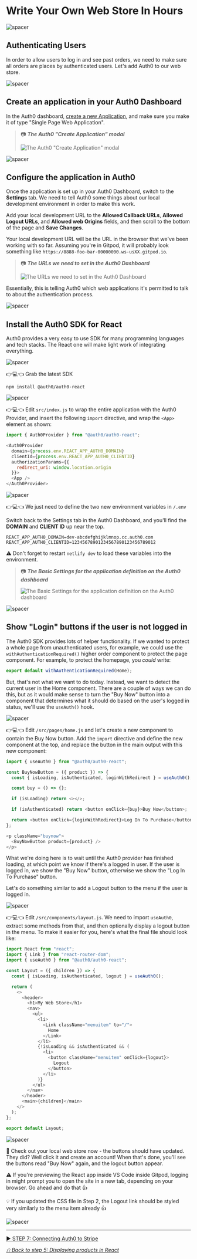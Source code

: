 # Write Your Own Web Store In Hours

![spacer](workshop-assets/readme-images/spacer.png)

## Authenticating Users

In order to allow users to log in and see past orders, we need to make sure all orders are places by authenticated users. Let's add Auth0 to our web store.

![spacer](workshop-assets/readme-images/spacer.png)

## Create an application in your Auth0 Dashboard

In the Auth0 dashboard, [create a new Application](https://manage.auth0.com/#/applications), and make sure you make it of type "Single Page Web Application".

> 📷 **_The Auth0 "Create Application" modal_**
>
> ![The Auth0 "Create Application" modal](workshop-assets/readme-images/auth0-create-application.jpg)

![spacer](workshop-assets/readme-images/spacer.png)

## Configure the application in Auth0

Once the application is set up in your Auth0 Dashboard, switch to the **Settings** tab. We need to tell Auth0 some things about our local development environment in order to make this work.

Add your local development URL to the **Allowed Callback URLs**, **Allowed Logout URLs**, and **Allowed web Origins** fields, and then scroll to the bottom of the page and **Save Changes**.

Your local development URL will be the URL in the browser that we've been working with so far. Assuming you're in Gitpod, it will probably look something like `https://8888-foo-bar-00000000.ws-usXX.gitpod.io`.

> 📷 **_The URLs we need to set in the Auth0 Dashboard_**
>
> ![The URLs we need to set in the Auth0 Dashboard](workshop-assets/readme-images/auth0-settings-uris.jpg)

Essentially, this is telling Auth0 which web applications it's permitted to talk to about the authentication process.

![spacer](workshop-assets/readme-images/spacer.png)

## Install the Auth0 SDK for React

Auth0 provides a very easy to use SDK for many programming languages and tech stacks. The React one will make light work of integrating everything.

![spacer](workshop-assets/readme-images/spacer.png)

👉💻👈 Grab the latest SDK

```
npm install @auth0/auth0-react
```

![spacer](workshop-assets/readme-images/spacer.png)

👉💻👈 Edit `src/index.js` to wrap the entire application with the Auth0 Provider, and insert the following `import` directive, and wrap the `<App>` element as shown:

```javascript
import { Auth0Provider } from "@auth0/auth0-react";
```

```javascript
<Auth0Provider
  domain={process.env.REACT_APP_AUTH0_DOMAIN}
  clientId={process.env.REACT_APP_AUTH0_CLIENTID} 
  authorizationParams={{
    redirect_uri: window.location.origin
  }}>
  <App />
</Auth0Provider>
```

![spacer](workshop-assets/readme-images/spacer.png)

👉💻👈 We just need to define the two new environment variables in `/.env`

Switch back to the Settings tab in the Auth0 Dashboard, and you'll find the **DOMAIN** and **CLIENT ID** up near the top.

```
REACT_APP_AUTH0_DOMAIN=dev-abcdefghijklmnop.cc.auth0.com
REACT_APP_AUTH0_CLIENTID=12345678901234567890123456789012
```

⚠ Don't forget to restart `netlify dev` to load these variables into the environment.


> 📷 **_The Basic Settings for the application definition on the Auth0 dashboard_**
>
> ![The Basic Settings for the application definition on the Auth0 dashboard](workshop-assets/readme-images/auth0-applications-basic-info.jpg)

![spacer](workshop-assets/readme-images/spacer.png)

## Show "Login" buttons if the user is not logged in

The Auth0 SDK provides lots of helper functionality. If we wanted to protect a whole page from unauthenticated users, for example, we could use the `withAuthenticationRequired()` higher order component to protect the page component. For example, to protect the homepage, you _could_ write:

```javascript
export default withAuthenticationRequired(Home);
```

But, that's not what we want to do today. Instead, we want to detect the current user in the Home component. There are a couple of ways we can do this, but as it would make sense to turn the "Buy Now" button into a component that determines what it should do based on the user's logged in status, we'll use the `useAuth()` hook.

![spacer](workshop-assets/readme-images/spacer.png)

👉💻👈 Edit `/src/pages/home.js` and let's create a new component to contain the Buy Now button. Add the `import` directive and define the new component at the top, and replace the button in the main output with this new component:

```javascript
import { useAuth0 } from "@auth0/auth0-react";

const BuyNowButton = ({ product }) => {
  const { isLoading, isAuthenticated, loginWithRedirect } = useAuth0();

  const buy = () => {};

  if (isLoading) return <></>;

  if (isAuthenticated) return <button onClick={buy}>Buy Now</button>;

  return <button onClick={loginWithRedirect}>Log In To Purchase</button>;
};
```

```javascript
<p className="buynow">
  <BuyNowButton product={product} />
</p>
```

What we're doing here is to wait until the Auth0 provider has finished loading, at which point we know if there's a logged in user. If the user is logged in, we show the "Buy Now" button, otherwise we show the "Log In To Purchase" button.

Let's do something similar to add a Logout button to the menu if the user is logged in.

![spacer](workshop-assets/readme-images/spacer.png)

👉💻👈 Edit `/src/components/layout.js`. We need to import `useAuth0`, extract some methods from that, and then optionally display a logout button in the menu. To make it easier for you, here's what the final file should look like:

```javascript
import React from "react";
import { Link } from "react-router-dom";
import { useAuth0 } from "@auth0/auth0-react";

const Layout = ({ children }) => {
  const { isLoading, isAuthenticated, logout } = useAuth0();

  return (
    <>
      <header>
        <h1>My Web Store</h1>
        <nav>
          <ul>
            <li>
              <Link className="menuitem" to="/">
                Home
              </Link>
            </li>
            {!isLoading && isAuthenticated && (
              <li>
                <button className="menuitem" onClick={logout}>
                  Logout
                </button>
              </li>
            )}
          </ul>
        </nav>
      </header>
      <main>{children}</main>
    </>
  );
};

export default Layout;
```

![spacer](workshop-assets/readme-images/spacer.png)

🧪 Check out your local web store now - the buttons should have updated. They did? Well click it and create an account! When that's done, you'll see the buttons read "Buy Now" again, and the logout button appear.

⚠ If you're previewing the React app inside VS Code inside Gitpod, logging in might prompt you to open the site in a new tab, depending on your browser. Go ahead and do that 👍

💡 If you updated the CSS file in Step 2, the Logout link should be styled very similarly to the menu item already 👍

![spacer](workshop-assets/readme-images/spacer.png)

---

[▶️ STEP 7: Connecting Auth0 to Stripe](./STEP-7-CONNECTING-AUTH0-TO-STRIPE.md)

_[⎌ Back to step 5: Displaying products in React](./STEP-5-DISPLAY-PRODUCTS.md)_
